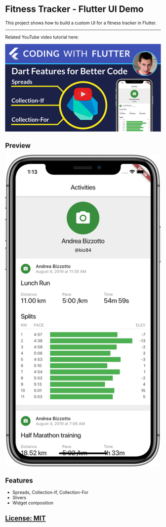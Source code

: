 # Fitness Tracker - Flutter UI Demo

This project shows how to build a custom UI for a fitness tracker in Flutter.

---------

Related YouTube video tutorial here: 

[![Dart Features For Better Code: Spreads, Collection-If, Collection-For](media/dart-features-better-code-part2-youtube.png)](https://youtu.be/mnaN_6465Gk)

## Preview

![](media/preview-iPhoneXR.png)

## Features

- Spreads, Collection-If, Collection-For
- Slivers
- Widget composition

## [License: MIT](LICENSE.md)